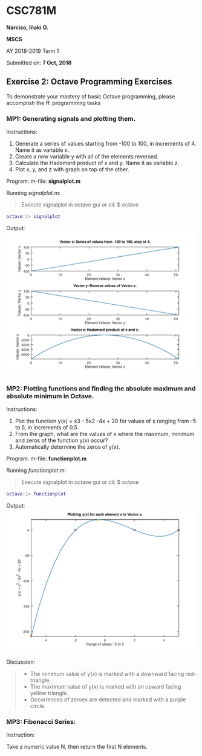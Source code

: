 # CSC781M

**Narciso, Iñaki O.**

**MSCS**

AY 2018-2019 Term 1

Submitted on:
**7 Oct, 2018**

## Exercise 2: Octave Programming Exercises

To demonstrate your mastery of basic Octave programming, please accomplish the ff. programming tasks 

### MP1: Generating signals and plotting them.

Instructions:

1.  Generate a series of values starting from -100 to 100, in increments of 4. Name it as variable x.
2.  Create a new variable y with all of the elements reversed.
3.  Calculate the Hadamard product of x and y. Name it as variable z.
4.  Plot x, y, and z with graph on top of the other. 

Program:
m-file: **signalplot.m**

Running _signalplot.m_:
> Execute signalplot in octave gui or cli:
> $ octave
```matlab
octave:1> signalplot
```
Output:
![enter image description here](https://raw.githubusercontent.com/iomusashi/CSC781M/master/mp1.jpg)

### MP2: Plotting functions and finding the absolute maximum and absolute minimum in Octave.

Instructions:

1.  Plot the function y(x) = x3  - 5x2 -4x + 20 for values of x ranging from -5 to 5, in increments of 0.5.
2.  From the graph, what are the values of x where the maximum, minimum and zeros of the function y(x) occur?
3.  Automatically determine the zeros of y(x).

Program:
m-file: **functionplot.m**

Running _functionplot.m_:
> Execute signalplot in octave gui or cli:
> $ octave
```matlab
octave:1> functionplot
```
Output:
![enter image description here](https://raw.githubusercontent.com/iomusashi/CSC781M/master/mp2.jpg)

Discussion:
> - The minimum value of y(x) is marked with a downward facing red-triangle.
> - The maximum value of y(x) is marked with an upward facing yellow triangle.
> - Occurrences of zeroes are detected and marked with a purple circle.

### MP3: Fibonacci Series: 

Instruction:

Take a numeric value N, then return the first N elements.

